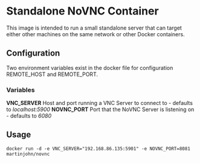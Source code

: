 # Standalone NoVNC Container

This image is intended to run a small standalone server that can target either other machines on the same network or other Docker containers.

## Configuration

Two environment variables exist in the docker file for configuration REMOTE_HOST and REMOTE_PORT.

### Variables

**VNC_SERVER** Host and port running a VNC Server to connect to - defaults to *localhost:5900*
**NOVNC_PORT** Port that the NoVNC Server is listening on - defaults to *6080*

## Usage

```
docker run -d -e VNC_SERVER="192.168.86.135:5901" -e NOVNC_PORT=8081 martinjohn/novnc
```


